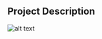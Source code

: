 ## Project Description

![alt text](https://github.com/learning-zone/Bootstrap-CSS/blob/master/assets/startbootstrap-agency-1.0.2.png "startbootstrap-agency-1.0.2")
